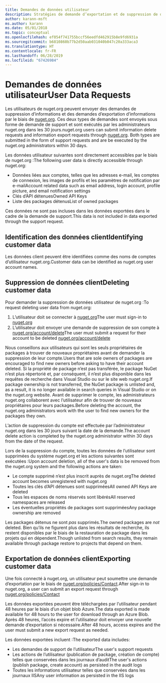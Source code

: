 ```yaml
---
title: Demandes de données utilisateur
description: Stratégies de demande d’exportation et de suppression de données utilisateur
author: karann-msft
ms.author: karann
ms.date: 05/01/2018
ms.topic: conceptual
ms.openlocfilehash: ef054f741755bccf56eedfd462915b8e9fd6931a
ms.sourcegitcommit: b6810860b77b2d50aab031040b047c20a333aca3
ms.translationtype: HT
ms.contentlocale: fr-FR
ms.lasthandoff: 06/28/2019
ms.locfileid: "67426984"
---
```

# <a name="user-data-requests"></a><span data-ttu-id="e8fed-103">Demandes de données utilisateur</span><span class="sxs-lookup"><span data-stu-id="e8fed-103">User Data Requests</span></span>

<span data-ttu-id="e8fed-104">Les utilisateurs de nuget.org peuvent envoyer des demandes de suppression d’informations et des demandes d’exportation d’informations par le biais de [nuget.org](https://www.nuget.org). Ces deux types de demandes sont envoyés sous forme de demande de support et sont exécutés par les administrateurs nuget.org dans les 30 jours.</span><span class="sxs-lookup"><span data-stu-id="e8fed-104">nuget.org users can submit information delete requests and information export requests through [nuget.org](https://www.nuget.org). Both types are submitted in the form of support requests and are be executed by the nuget.org administrators within 30 days.</span></span>

<span data-ttu-id="e8fed-105">Les données utilisateur suivantes sont directement accessibles par le biais de nuget.org :</span><span class="sxs-lookup"><span data-stu-id="e8fed-105">The following user data is directly accessible through nuget.org:</span></span>

* <span data-ttu-id="e8fed-106">Données liées aux comptes, telles que les adresses e-mail, les comptes de connexion, les images de profils et les paramètres de notification par e-mail</span><span class="sxs-lookup"><span data-stu-id="e8fed-106">Account related data such as email address, login account, profile picture, and email notification settings</span></span>
* <span data-ttu-id="e8fed-107">Clés d’API détenues</span><span class="sxs-lookup"><span data-stu-id="e8fed-107">Owned API Keys</span></span>
* <span data-ttu-id="e8fed-108">Liste des packages détenus</span><span class="sxs-lookup"><span data-stu-id="e8fed-108">List of owned packages</span></span>

<span data-ttu-id="e8fed-109">Ces données ne sont pas incluses dans les données exportées dans le cadre de la demande de support.</span><span class="sxs-lookup"><span data-stu-id="e8fed-109">This data is not included in data exported through the support request.</span></span>

## <a name="identifying-customer-data"></a><span data-ttu-id="e8fed-110">Identification des données client</span><span class="sxs-lookup"><span data-stu-id="e8fed-110">Identifying customer data</span></span>

<span data-ttu-id="e8fed-111">Les données client peuvent être identifiées comme des noms de comptes d’utilisateur nuget.org.</span><span class="sxs-lookup"><span data-stu-id="e8fed-111">Customer data can be identified as nuget.org user account names.</span></span>

## <a name="deleting-customer-data"></a><span data-ttu-id="e8fed-112">Suppression de données client</span><span class="sxs-lookup"><span data-stu-id="e8fed-112">Deleting customer data</span></span>

<span data-ttu-id="e8fed-113">Pour demander la suppression de données utilisateur de nuget.org :</span><span class="sxs-lookup"><span data-stu-id="e8fed-113">To request deleting user data from nuget.org:</span></span>

1. <span data-ttu-id="e8fed-114">L’utilisateur doit se connecter à [nuget.org](https://www.nuget.org)</span><span class="sxs-lookup"><span data-stu-id="e8fed-114">The user must sign-in to [nuget.org](https://www.nuget.org)</span></span>
1. <span data-ttu-id="e8fed-115">L’utilisateur doit envoyer une demande de suppression de son compte à [nuget.org/account/delete](https://www.nuget.org/account/delete)</span><span class="sxs-lookup"><span data-stu-id="e8fed-115">The user must submit a request for their account to be deleted [nuget.org/account/delete](https://www.nuget.org/account/delete)</span></span>

<span data-ttu-id="e8fed-116">Nous conseillons aux utilisateurs qui sont les seuls propriétaires de packages à trouver de nouveaux propriétaires avant de demander la suppression de leur compte.</span><span class="sxs-lookup"><span data-stu-id="e8fed-116">Users that are sole owners of packages are encouraged to find new owners before asking to have their account deleted.</span></span> <span data-ttu-id="e8fed-117">Si la propriété de package n’est pas transférée, le package NuGet n’est plus répertorié et, par conséquent, il n’est plus disponible dans les requêtes de recherche dans Visual Studio ou sur le site web nuget.org.</span><span class="sxs-lookup"><span data-stu-id="e8fed-117">If package ownership is not transferred, the NuGet package is unlisted and, as a result, it is no longer available in search queries in Visual Studio or on the nuget.org website.</span></span> <span data-ttu-id="e8fed-118">Avant de supprimer le compte, les administrateurs nuget.org collaborent avec l’utilisateur afin de trouver de nouveaux propriétaires pour leurs packages.</span><span class="sxs-lookup"><span data-stu-id="e8fed-118">Before deleting the account, the nuget.org administrators work with the user to find new owners for the packages they own.</span></span>

<span data-ttu-id="e8fed-119">L’action de suppression du compte est effectuée par l’administrateur nuget.org dans les 30 jours suivant la date de la demande.</span><span class="sxs-lookup"><span data-stu-id="e8fed-119">The account delete action is completed by the nuget.org administrator within 30 days from the date of the request.</span></span>

<span data-ttu-id="e8fed-120">Lors de la suppression du compte, toutes les données de l’utilisateur sont supprimées du système nuget.org et les actions suivantes sont exécutées :</span><span class="sxs-lookup"><span data-stu-id="e8fed-120">Upon account deletion, all of the user's data is be removed from the nuget.org system and the following actions are taken:</span></span>

* <span data-ttu-id="e8fed-121">Le compte supprimé n’est plus inscrit auprès de nuget.org</span><span class="sxs-lookup"><span data-stu-id="e8fed-121">The deleted account becomes unregistered with nuget.org</span></span>
* <span data-ttu-id="e8fed-122">Toutes les clés d’API détenues sont supprimées</span><span class="sxs-lookup"><span data-stu-id="e8fed-122">All owned API Keys are deleted</span></span>
* <span data-ttu-id="e8fed-123">Tous les espaces de noms réservés sont libérés</span><span class="sxs-lookup"><span data-stu-id="e8fed-123">All reserved namespaces are released</span></span>
* <span data-ttu-id="e8fed-124">Les éventuelles propriétés de packages sont supprimées</span><span class="sxs-lookup"><span data-stu-id="e8fed-124">Any package ownership are removed</span></span>

<span data-ttu-id="e8fed-125">Les packages détenus ne sont *pas* supprimés.</span><span class="sxs-lookup"><span data-stu-id="e8fed-125">The owned packages are *not* deleted.</span></span> <span data-ttu-id="e8fed-126">Bien qu’ils ne figurent plus dans les résultats de recherche, ils restent disponibles par le biais de la restauration de package dans les projets qui en dépendent.</span><span class="sxs-lookup"><span data-stu-id="e8fed-126">Though unlisted from search results, they remain available through package restore to projects that depend on them.</span></span>

## <a name="exporting-customer-data"></a><span data-ttu-id="e8fed-127">Exportation de données client</span><span class="sxs-lookup"><span data-stu-id="e8fed-127">Exporting customer data</span></span>

<span data-ttu-id="e8fed-128">Une fois connecté à nuget.org, un utilisateur peut soumettre une demande d’exportation par le biais de [nuget.org/policies/Contact](https://www.nuget.org/policies/Contact).</span><span class="sxs-lookup"><span data-stu-id="e8fed-128">After sign-in to nuget.org, a user can submit an export request through [nuget.org/policies/Contact](https://www.nuget.org/policies/Contact)</span></span>

<span data-ttu-id="e8fed-129">Les données exportées peuvent être téléchargées par l’utilisateur pendant 48 heures par le biais d’un objet blob Azure.</span><span class="sxs-lookup"><span data-stu-id="e8fed-129">The data exported is made available for 48 hours to the user for download through an Azure Blob.</span></span> <span data-ttu-id="e8fed-130">Après 48 heures, l’accès expire et l’utilisateur doit envoyer une nouvelle demande d’exportation si nécessaire.</span><span class="sxs-lookup"><span data-stu-id="e8fed-130">After 48 hours, access expires and the user must submit a new export request as needed.</span></span>

<span data-ttu-id="e8fed-131">Les données exportées incluent :</span><span class="sxs-lookup"><span data-stu-id="e8fed-131">The exported data includes:</span></span>

* <span data-ttu-id="e8fed-132">Les demandes de support de l’utilisateur</span><span class="sxs-lookup"><span data-stu-id="e8fed-132">The user's support requests</span></span>
* <span data-ttu-id="e8fed-133">Les actions de l’utilisateur (publication de package, création de compte) telles que conservées dans les journaux d’audit</span><span class="sxs-lookup"><span data-stu-id="e8fed-133">The user's actions (publish package, create account) as persisted in the audit logs</span></span>
* <span data-ttu-id="e8fed-134">Toutes les informations utilisateur telles que conservées dans les journaux IIS</span><span class="sxs-lookup"><span data-stu-id="e8fed-134">Any user information as persisted in the IIS logs</span></span>
